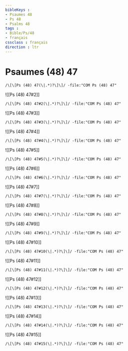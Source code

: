 ```yaml
---
bibleKeys : 
- Psaumes 48
- Ps 48
- Psalms 48
tags : 
- Bible/Ps/48
- français
cssclass : français
direction : ltr
---
```


# Psaumes (48) 47

```query
/\[\[Ps (48) 47(\|.*)?\]\]/ -file:"COM Ps (48) 47"
```



![[Ps (48) 47#2]]

```query
/\[\[Ps (48) 47#2(\|.*)?\]\]/ -file:"COM Ps (48) 47"
```

![[Ps (48) 47#3]]

```query
/\[\[Ps (48) 47#3(\|.*)?\]\]/ -file:"COM Ps (48) 47"
```

![[Ps (48) 47#4]]

```query
/\[\[Ps (48) 47#4(\|.*)?\]\]/ -file:"COM Ps (48) 47"
```

![[Ps (48) 47#5]]

```query
/\[\[Ps (48) 47#5(\|.*)?\]\]/ -file:"COM Ps (48) 47"
```

![[Ps (48) 47#6]]

```query
/\[\[Ps (48) 47#6(\|.*)?\]\]/ -file:"COM Ps (48) 47"
```

![[Ps (48) 47#7]]

```query
/\[\[Ps (48) 47#7(\|.*)?\]\]/ -file:"COM Ps (48) 47"
```

![[Ps (48) 47#8]]

```query
/\[\[Ps (48) 47#8(\|.*)?\]\]/ -file:"COM Ps (48) 47"
```

![[Ps (48) 47#9]]

```query
/\[\[Ps (48) 47#9(\|.*)?\]\]/ -file:"COM Ps (48) 47"
```

![[Ps (48) 47#10]]

```query
/\[\[Ps (48) 47#10(\|.*)?\]\]/ -file:"COM Ps (48) 47"
```

![[Ps (48) 47#11]]

```query
/\[\[Ps (48) 47#11(\|.*)?\]\]/ -file:"COM Ps (48) 47"
```

![[Ps (48) 47#12]]

```query
/\[\[Ps (48) 47#12(\|.*)?\]\]/ -file:"COM Ps (48) 47"
```

![[Ps (48) 47#13]]

```query
/\[\[Ps (48) 47#13(\|.*)?\]\]/ -file:"COM Ps (48) 47"
```

![[Ps (48) 47#14]]

```query
/\[\[Ps (48) 47#14(\|.*)?\]\]/ -file:"COM Ps (48) 47"
```

![[Ps (48) 47#15]]

```query
/\[\[Ps (48) 47#15(\|.*)?\]\]/ -file:"COM Ps (48) 47"
```

